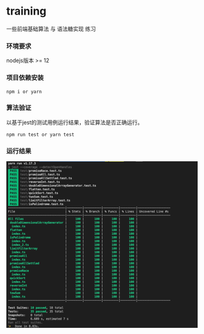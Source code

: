 # training
一些前端基础算法 与 语法糖实现 练习

### 环境要求
nodejs版本 >= 12

### 项目依赖安装
```
npm i or yarn 
```

### 算法验证
以基于jest的测试用例运行结果，验证算法是否正确运行。
```
npm run test or yarn test
```

### 运行结果
![run_result](./asset/run_result.png)